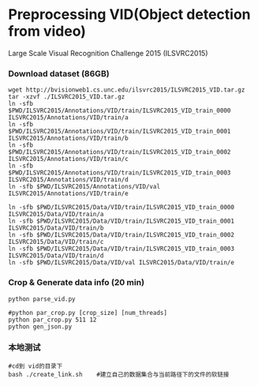 # Preprocessing VID(Object detection from video)
Large Scale Visual Recognition Challenge 2015 (ILSVRC2015)

### Download dataset (86GB)

````shell
wget http://bvisionweb1.cs.unc.edu/ilsvrc2015/ILSVRC2015_VID.tar.gz
tar -xzvf ./ILSVRC2015_VID.tar.gz
ln -sfb $PWD/ILSVRC2015/Annotations/VID/train/ILSVRC2015_VID_train_0000 ILSVRC2015/Annotations/VID/train/a
ln -sfb $PWD/ILSVRC2015/Annotations/VID/train/ILSVRC2015_VID_train_0001 ILSVRC2015/Annotations/VID/train/b
ln -sfb $PWD/ILSVRC2015/Annotations/VID/train/ILSVRC2015_VID_train_0002 ILSVRC2015/Annotations/VID/train/c
ln -sfb $PWD/ILSVRC2015/Annotations/VID/train/ILSVRC2015_VID_train_0003 ILSVRC2015/Annotations/VID/train/d
ln -sfb $PWD/ILSVRC2015/Annotations/VID/val ILSVRC2015/Annotations/VID/train/e

ln -sfb $PWD/ILSVRC2015/Data/VID/train/ILSVRC2015_VID_train_0000 ILSVRC2015/Data/VID/train/a
ln -sfb $PWD/ILSVRC2015/Data/VID/train/ILSVRC2015_VID_train_0001 ILSVRC2015/Data/VID/train/b
ln -sfb $PWD/ILSVRC2015/Data/VID/train/ILSVRC2015_VID_train_0002 ILSVRC2015/Data/VID/train/c
ln -sfb $PWD/ILSVRC2015/Data/VID/train/ILSVRC2015_VID_train_0003 ILSVRC2015/Data/VID/train/d
ln -sfb $PWD/ILSVRC2015/Data/VID/val ILSVRC2015/Data/VID/train/e
````

### Crop & Generate data info (20 min)

````shell
python parse_vid.py

#python par_crop.py [crop_size] [num_threads]
python par_crop.py 511 12
python gen_json.py
````



### 本地测试
```shell script
#cd到 vid的目录下
bash ./create_link.sh    #建立自己的数据集合与当前路径下的文件的软链接
```
